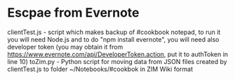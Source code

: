 Escpae from Evernote
============

clientTest.js - script which makes backup of #cookbook notepad, to run it you will need Node.js and to do "npm install evernote", you will need also developer token (you may obtain it from https://www.evernote.com/api/DeveloperToken.action, put it to authToken in line 10)
toZim.py - Python script for moving data from JSON files created by clientTest.js to folder ~/Notebooks/#cookbok in ZIM Wiki format
